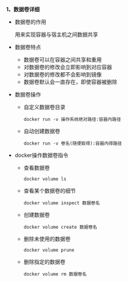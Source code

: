 **1、数据卷详细**

- 数据卷的作用

  用来实现容器与宿主机之间数据共享

- 数据卷特点
  - 数据卷可以在容器之间共享和重用
  - 对数据卷的修改会立即影响到对应容器
  - 对数据卷的修改都不会影响到镜像
  - 数据卷默认会一直存在，即使容器被删除

- 数据卷操作

  - 自定义数据卷目录

    ```
    docker run -v 操作系统绝对路径:容器内路径
    ```

  - 自动创建数据卷

    ```
    docker run -v 卷名(随便取得):容器内得路径
    ```

- docker操作数据卷指令

  - 查看数据卷

    ```
    docker volume ls
    ```

  - 查看某个数据卷的细节

    ```
    docker volume inspect 数据卷名
    ```

  - 创建数据卷

    ```
    docker volume create 数据卷名
    ```

  - 删除未使用的数据卷

    ```
    docker volume prune 
    ```

  - 删除指定的数据卷

    ```
    docker volume rm 数据卷名
    ```

    

